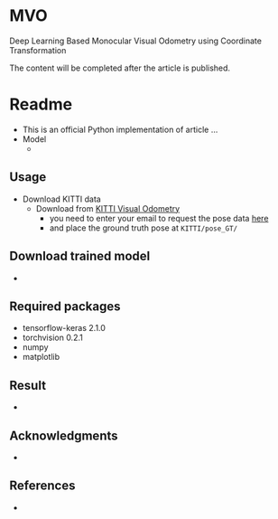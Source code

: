 # MVO
Deep Learning Based Monocular Visual Odometry using Coordinate Transformation

The content will be completed after the article is published.


# Readme
- This is an official Python implementation of article ...
- Model
    - ![]()

## Usage
- Download KITTI data
	- Download from [KITTI Visual Odometry](http://www.cvlibs.net/datasets/kitti/eval_odometry.php)
		- you need to enter your email to request the pose data [here](http://www.cvlibs.net/download.php?file=data_odometry_poses.zip)
		- and place the ground truth pose at ```KITTI/pose_GT/```

## Download trained model
-

## Required packages
- tensorflow-keras 2.1.0
- torchvision 0.2.1
- numpy
- matplotlib


## Result
-

## Acknowledgments
-

## References
-
